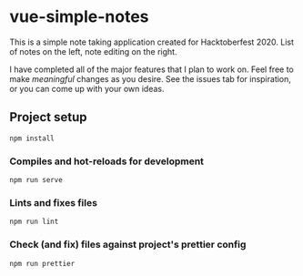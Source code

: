 # vue-simple-notes

This is a simple note taking application created for Hacktoberfest 2020. List of notes on the left, note editing on the right.

I have completed all of the major features that I plan to work on. Feel free to make _meaningful_ changes as you desire. See the issues tab for inspiration, or you can come up with your own ideas.

## Project setup

```
npm install
```

### Compiles and hot-reloads for development

```
npm run serve
```

### Lints and fixes files

```
npm run lint
```

### Check (and fix) files against project's prettier config

```
npm run prettier
```
